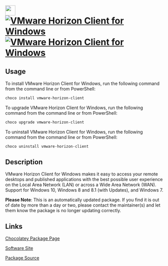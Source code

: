 # <img src="https://rawcdn.githack.com/virtualex-itv/chocolatey-packages/5e488db2693d987c03b071fae758bbffbd8eecc8/icons/vmware-horizon-client.png" width="32" height="32"/> [![VMware Horizon Client for Windows](https://img.shields.io/chocolatey/v/vmware-horizon-client.svg?label=VMware+Horizon+Client+for+Windows)](https://community.chocolatey.org/packages/vmware-horizon-client) [![VMware Horizon Client for Windows](https://img.shields.io/chocolatey/dt/vmware-horizon-client.svg)](https://community.chocolatey.org/packages/vmware-horizon-client)

## Usage

To install VMware Horizon Client for Windows, run the following command from the command line or from PowerShell:

```powershell
choco install vmware-horizon-client
```

To upgrade VMware Horizon Client for Windows, run the following command from the command line or from PowerShell:

```powershell
choco upgrade vmware-horizon-client
```

To uninstall VMware Horizon Client for Windows, run the following command from the command line or from PowerShell:

```powershell
choco uninstall vmware-horizon-client
```

## Description

VMware Horizon Client for Windows makes it easy to access your remote desktops and published applications with the best possible user experience on the Local Area Network (LAN) or across a Wide Area Network (WAN). Support for Windows 10, Windows 8 and 8.1 (with Updates), and Windows 7.

**Please Note**: This is an automatically updated package. If you find it is
out of date by more than a day or two, please contact the maintainer(s) and
let them know the package is no longer updating correctly.

## Links

[Chocolatey Package Page](https://community.chocolatey.org/packages/vmware-horizon-client)

[Software Site](https://www.vmware.com/products/horizon.html)

[Package Source](https://github.com/virtualex-itv/chocolatey-packages/tree/master/automatic/vmware-horizon-client)

